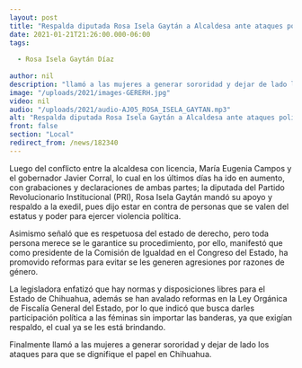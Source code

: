 ```yaml
---
layout: post
title: "Respalda diputada Rosa Isela Gaytán a Alcaldesa ante ataques políticos"
date: 2021-01-21T21:26:00.000-06:00
tags:
  
  - Rosa Isela Gaytán Díaz
  
author: nil
description: "llamó a las mujeres a generar sororidad y dejar de lado los ataques para que se dignifique el papel en Chihuahua"
image: "/uploads/2021/images-GERERH.jpg"
video: nil
audio: "/uploads/2021/audio-AJ05_ROSA_ISELA_GAYTAN.mp3"
alt: "Respalda diputada Rosa Isela Gaytán a Alcaldesa ante ataques políticos"
front: false
section: "Local"
redirect_from: /news/182340
---
```


Luego del conflicto entre la alcaldesa con licencia, María Eugenia Campos y el gobernador Javier Corral, lo cual en los últimos días ha ido en aumento, con grabaciones y declaraciones de ambas partes; la diputada del Partido Revolucionario Institucional (PRI), Rosa Isela Gaytán mandó su apoyo y respaldo a la exedil, pues dijo estar en contra de personas que se valen del estatus y poder para ejercer violencia política.

Asimismo señaló que es respetuosa del estado de derecho, pero toda persona merece se le garantice su procedimiento, por ello, manifestó que como presidente de la Comisión de Igualdad en el Congreso del Estado, ha promovido reformas para evitar se les generen agresiones por razones de género.

La legisladora enfatizó que hay normas y disposiciones libres para el Estado de Chihuahua, además se han avalado reformas en la Ley Orgánica de Fiscalía General del Estado, por lo que indicó que busca darles participación política a las féminas sin importar las banderas, ya que exigían respaldo, el cual ya se les está brindando.

Finalmente llamó a las mujeres a generar sororidad y dejar de lado los ataques para que se dignifique el papel en Chihuahua.